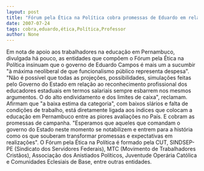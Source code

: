 ```yaml
---
layout: post
title: "Fórum pela Ética na Política cobra promessas de Eduardo em relação aos professores "
date: 2007-07-24
tags: cobra,eduardo,ética,Política,Professor
author: None
---
```

Em nota de apoio aos trabalhadores na educa&ccedil;&atilde;o em Pernambuco, divulgada h&aacute; pouco, as entidades que comp&otilde;em&nbsp;o F&oacute;rum pela &Eacute;tica na Pol&iacute;tica&nbsp;insinuam que o governo de Eduardo Campos &eacute; mais um a sucumbir &quot;&agrave; m&aacute;xima neoliberal de que funcionalismo p&uacute;blico representa despesa&quot;.
&quot;N&atilde;o &eacute; poss&iacute;vel que todas as proje&ccedil;&otilde;es, possibilidades, simula&ccedil;&otilde;es feitas pelo Governo do Estado em rela&ccedil;&atilde;o ao reconhecimento profissional dos educadores estaduais em termos salariais sempre esbarrem nos mesmos argumentos. O do alto endividamento e dos limites de caixa&quot;, reclamam. 
Afirmam que &quot;a baixa estima da categoria&quot;, com baixos sl&aacute;rios e falta de condi&ccedil;&otilde;es de trabalho, est&aacute; diretamente ligada&nbsp;aos &iacute;ndices que colocam a educa&ccedil;&atilde;o em Pernambuco entre as piores&nbsp;avalia&ccedil;&otilde;es no Pa&iacute;s.&nbsp;E cobram as promessas de campanha.
&quot;Esperamos que aqueles que comandam o governo do Estado neste momento se notabilizem e entrem para a hist&oacute;ria como os que souberam transformar promessas e expectativas em realiza&ccedil;&otilde;es&quot;. 
O F&oacute;rum pela &Eacute;tica na Pol&iacute;tica &eacute; formado pela&nbsp;CUT, SINDSEP-PE (Sindicato dos Servidores Federais), MTC (Movimento de Trabalhadores Crist&atilde;os),&nbsp;Associa&ccedil;&atilde;o dos Anistiados Pol&iacute;ticos, Juventude Oper&aacute;ria Cat&oacute;lica e&nbsp;Comunidades Eclesiais de Base, entre outras entidades. 